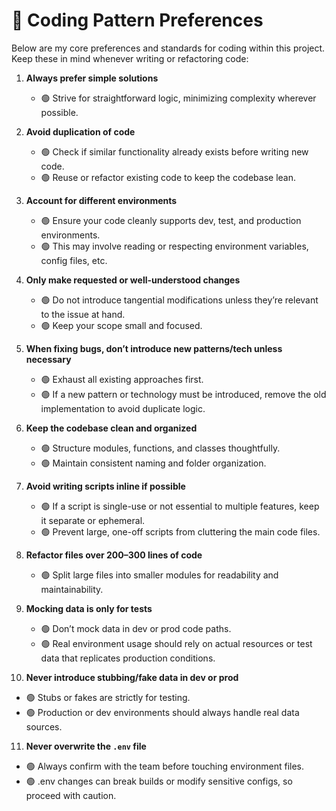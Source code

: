 # 🧩 Coding Pattern Preferences

Below are my core preferences and standards for coding within this project. Keep these in mind whenever writing or refactoring code:

1. **Always prefer simple solutions**  
   - 🟢 Strive for straightforward logic, minimizing complexity wherever possible.

2. **Avoid duplication of code**  
   - 🟢 Check if similar functionality already exists before writing new code.  
   - 🟢 Reuse or refactor existing code to keep the codebase lean.

3. **Account for different environments**  
   - 🟢 Ensure your code cleanly supports dev, test, and production environments.  
   - 🟢 This may involve reading or respecting environment variables, config files, etc.

4. **Only make requested or well-understood changes**  
   - 🟢 Do not introduce tangential modifications unless they’re relevant to the issue at hand.  
   - 🟢 Keep your scope small and focused.

5. **When fixing bugs, don’t introduce new patterns/tech unless necessary**  
   - 🟢 Exhaust all existing approaches first.  
   - 🟢 If a new pattern or technology must be introduced, remove the old implementation to avoid duplicate logic.

6. **Keep the codebase clean and organized**  
   - 🟢 Structure modules, functions, and classes thoughtfully.  
   - 🟢 Maintain consistent naming and folder organization.

7. **Avoid writing scripts inline if possible**  
   - 🟢 If a script is single-use or not essential to multiple features, keep it separate or ephemeral.  
   - 🟢 Prevent large, one-off scripts from cluttering the main code files.

8. **Refactor files over 200–300 lines of code**  
   - 🟢 Split large files into smaller modules for readability and maintainability.

9. **Mocking data is only for tests**  
   - 🟢 Don’t mock data in dev or prod code paths.  
   - 🟢 Real environment usage should rely on actual resources or test data that replicates production conditions.

10. **Never introduce stubbing/fake data in dev or prod**  

- 🟢 Stubs or fakes are strictly for testing.  
- 🟢 Production or dev environments should always handle real data sources.

11. **Never overwrite the `.env` file**  

- 🟢 Always confirm with the team before touching environment files.  
- 🟢 .env changes can break builds or modify sensitive configs, so proceed with caution.
